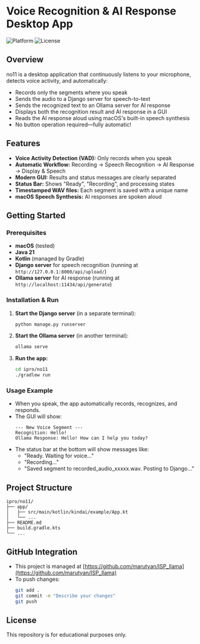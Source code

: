 # Voice Recognition & AI Response Desktop App

![Platform](https://img.shields.io/badge/platform-macOS%20%7C%20Kotlin-blue)
![License](https://img.shields.io/badge/license-Education-lightgrey)

## Overview

no11 is a desktop application that continuously listens to your microphone, detects voice activity, and automatically:
- Records only the segments where you speak
- Sends the audio to a Django server for speech-to-text
- Sends the recognized text to an Ollama server for AI response
- Displays both the recognition result and AI response in a GUI
- Reads the AI response aloud using macOS's built-in speech synthesis
- No button operation required—fully automatic!

## Features
- **Voice Activity Detection (VAD):** Only records when you speak
- **Automatic Workflow:** Recording → Speech Recognition → AI Response → Display & Speech
- **Modern GUI:** Results and status messages are clearly separated
- **Status Bar:** Shows "Ready", "Recording", and processing states
- **Timestamped WAV files:** Each segment is saved with a unique name
- **macOS Speech Synthesis:** AI responses are spoken aloud

## Getting Started

### Prerequisites
- **macOS** (tested)
- **Java 21**
- **Kotlin** (managed by Gradle)
- **Django server** for speech recognition (running at `http://127.0.0.1:8000/api/upload/`)
- **Ollama server** for AI response (running at `http://localhost:11434/api/generate`)

### Installation & Run
1. **Start the Django server** (in a separate terminal):
   ```sh
   python manage.py runserver
   ```
2. **Start the Ollama server** (in another terminal):
   ```sh
   ollama serve
   ```
3. **Run the app:**
   ```sh
   cd ipro/no11
   ./gradlew run
   ```

### Usage Example
- When you speak, the app automatically records, recognizes, and responds.
- The GUI will show:
  ```
  --- New Voice Segment ---
  Recognition: Hello!
  Ollama Response: Hello! How can I help you today?
  ```
- The status bar at the bottom will show messages like:
  - "Ready. Waiting for voice..."
  - "Recording..."
  - "Saved segment to recorded_audio_xxxxx.wav. Posting to Django..."

## Project Structure
```
ipro/no11/
├── app/
│   ├── src/main/kotlin/kindai/example/App.kt
│   └── ...
├── README.md
├── build.gradle.kts
└── ...
```

## GitHub Integration
- This project is managed at [https://github.com/marutyan/ISP_llama](https://github.com/marutyan/ISP_llama)
- To push changes:
  ```sh
  git add .
  git commit -m "Describe your changes"
  git push
  ```

## License
This repository is for educational purposes only. 
